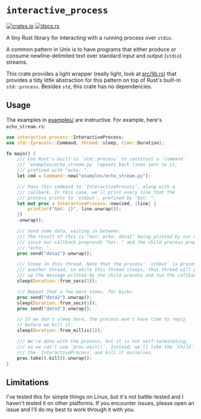 # `interactive_process`

[![crates.io](https://img.shields.io/crates/v/interactive_process.svg)](https://crates.io/crates/interactive_process)
[![docs.rs](https://img.shields.io/badge/docs-release-brightgreen)](https://docs.rs/interactive_process/)

A tiny Rust library for interacting with a running process over `stdio`.

A common pattern in Unix is to have programs that either produce or consume
newline-delimited text over standard input and output (`stdio`) streams.

This crate provides a light wrapper (really light, look at [src/lib.rs](src/lib.rs))
that provides a tidy little abstraction for this pattern on top of Rust's
built-in `std::process`. Besides `std`, this crate has no dependencies.

## Usage

The examples in [examples/](examples/) are instructive. For example, here's
`echo_stream.rs`:

```rust
use interactive_process::InteractiveProcess;
use std::{process::Command, thread::sleep, time::Duration};

fn main() {
    /// Use Rust's built-in `std::process` to construct a `Command`.
    /// `examples/echo_stream.py` repeats back lines sent to it,
    /// prefixed with "echo: ".
    let cmd = Command::new("examples/echo_stream.py");

    /// Pass this command to `InteractiveProcess`, along with a
    /// callback. In this case, we'll print every line that the
    /// process prints to `stdout`, prefixed by "Got: ".
    let mut proc = InteractiveProcess::new(cmd, |line| {
        println!("Got: {}", line.unwrap());
    })
    .unwrap();

    /// Send some data, waiting in between.
    /// The result of this is "Got: echo: data1" being printed by our callback,
    /// since our callback preprends "Got: " and the child process prepends
    /// "echo: ".
    proc.send("data1").unwrap();

    /// Sleep in this thread. Note that the process' `stdout` is processed in
    /// another thread, so while this thread sleeps, that thread will pick
    /// up the message printed by the child process and run the callback.
    sleep(Duration::from_secs(1));

    /// Repeat that a few more times, for kicks.
    proc.send("data2").unwrap();
    sleep(Duration::from_secs(1));
    proc.send("data3").unwrap();

    // If we don't sleep here, the process won't have time to reply
    // before we kill it.
    sleep(Duration::from_millis(1));

    /// We're done with the process, but it is not self-terminating,
    /// so we can't use `proc.wait()`. Instead, we'll take the `Child` from
    /// the `InteractiveProcess` and kill it ourselves.
    proc.take().kill().unwrap();
}
```

## Limitations

I've tested this for simple things on Linux, but it's not battle-tested and I
haven't tested it on other platforms. If you encounter issues, please open an
issue and I'll do my best to work through it with you.